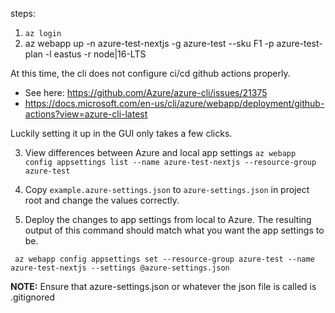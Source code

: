 steps:

1) `az login`
2) az webapp up -n azure-test-nextjs -g azure-test --sku F1 -p azure-test-plan -l eastus -r node|16-LTS

At this time, the cli does not configure ci/cd github actions properly.  
- See here: https://github.com/Azure/azure-cli/issues/21375
- https://docs.microsoft.com/en-us/cli/azure/webapp/deployment/github-actions?view=azure-cli-latest  
  
Luckily setting it up in the GUI only takes a few clicks.

3)  View differences between Azure and local app settings
```az webapp config appsettings list --name azure-test-nextjs --resource-group azure-test```

4) Copy `example.azure-settings.json` to `azure-settings.json` in project root and change the values correctly.  
  
5) Deploy the changes to app settings from local to Azure. The resulting output of this command should match what you want the app settings to be.

``` az webapp config appsettings set --resource-group azure-test --name azure-test-nextjs --settings @azure-settings.json```

**NOTE:** Ensure that azure-settings.json or whatever the json file is called is .gitignored

